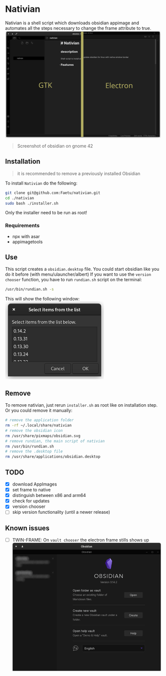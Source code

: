 # Nativian

Nativian is a shell script which downloads obsidian appimage and automates all the steps necessary to change the frame attribute to true.
![Screenshot](screenshots/comparsion.png)
> Screenshot of obsidian on gnome 42

## Installation
> it is recommended to remove a previously installed Obsidian

To install `Nativian` do the following:
```bash
git clone git@github.com:Faetu/nativian.git
cd ./nativian
sudo bash ./installer.sh
```
Only the installer need to be run as root!

### Requirements
- npx with asar
- appimagetools

## Use

This script creates a `obsidian.desktop` file. You could start obsidian like you do it before (with menu/ulauncher/albert)
If you want to use the `version chooser` function, you have to run `rundian.sh` script on the terminal:
```bash
/usr/bin/rundian.sh -s
```
This will show the following window:
![version_chooser](screenshots/version_chooser.png)

## Remove
To remove nativian, just rerun `installer.sh` as root like on installation step.
Or you could remove it manually:
```bash
# remove the application folder
rm -rf ~/.local/share/nativian
# remove the obsidian icon
rm /usr/share/pixmaps/obsidian.svg
# remove rundian, the main script of nativian
rm /usr/bin/rundian.sh
# remove the .desktop file
rm /usr/share/applications/obsidian.desktop
```
## TODO
- [x] download AppImages
- [x] set frame to native
- [x] distinguish between x86 and arm64
- [x] check for updates
- [x] version chooser
- [ ] skip version functionality (until a newer release)

## Known issues
- [ ] TWIN-FRAME: On `vault chooser` the electron frame stills shows up
![dp_frame](screenshots/twin_frame.png)

